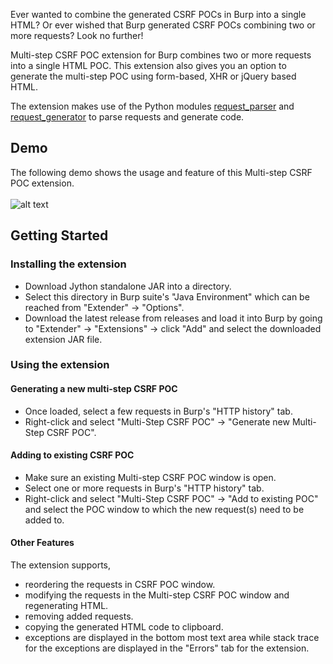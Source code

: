 Ever wanted to combine the generated CSRF POCs in Burp into a single HTML? Or ever wished that Burp generated CSRF POCs combining two or more requests? Look no further!  

Multi-step CSRF POC extension for Burp combines two or more requests into a single HTML POC. This extension also gives you an option to generate the multi-step POC using form-based, XHR or jQuery based HTML.  

The extension makes use of the Python modules [request_parser](https://github.com/wrvenkat/request_parser) and [request_generator](https://github.com/wrvenkat/request_generator) to parse requests and generate code.

## Demo
The following demo shows the usage and feature of this Multi-step CSRF POC extension.
<br>
<br> 
![alt text](https://github.com/wrvenkat/burp-multistep-csrf-poc/blob/master/.md/gifs/multi-step-csrf-demo.gif)

## Getting Started
### Installing the extension
* Download Jython standalone JAR into a directory.
* Select this directory in Burp suite's "Java Environment" which can be reached from "Extender" -> "Options".
* Download the latest release from releases and load it into Burp by going to "Extender" -> "Extensions" -> click "Add" and select the downloaded extension JAR file.

### Using the extension

#### Generating a new multi-step CSRF POC
* Once loaded, select a few requests in Burp's "HTTP history" tab.
* Right-click and select "Multi-Step CSRF POC" -> "Generate new Multi-Step CSRF POC".

#### Adding to existing CSRF POC
* Make sure an existing Multi-step CSRF POC window is open.
* Select one or more requests in Burp's "HTTP history" tab.
* Right-click and select "Multi-Step CSRF POC" -> "Add to existing POC" and select the POC window to which the new request(s) need to be added to.

#### Other Features
The extension supports,
* reordering the requests in CSRF POC window.
* modifying the requests in the Multi-step CSRF POC window and regenerating HTML.
* removing added requests.
* copying the generated HTML code to clipboard.
* exceptions are displayed in the bottom most text area while stack trace for the exceptions are displayed in the "Errors" tab for the extension.